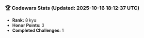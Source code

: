 ### 🏆 Codewars Stats (Updated: 2025-10-16 18:12:37 UTC)

- **Rank:** 8 kyu
- **Honor Points:** 3
- **Completed Challenges:** 1
